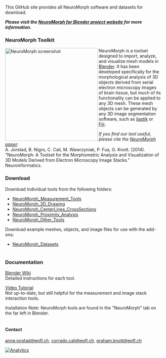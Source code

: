 This GitHub site provides all NeuroMorph software and datasets for download.  

<b><i>Please visit the [NeuroMorph for Blender project website](http://neuromorph.epfl.ch) for more information.</i></b>


### NeuroMorph Toolkit

<img src="https://github.com/NeuroMorph-EPFL/NeuroMorph/raw/master/NeuroMorph_screenshot.png" alt="NeuroMorph screenshot" height="300px" align="left"/>

NeuroMorph is a toolset designed to import, analyze, and visualize mesh models in [Blender](https://www.blender.org/). It has been developed specifically for the morphological analysis of 3D objects derived from serial electron microscopy images of brain tissue, but much of its functionality can be applied to any 3D mesh.  These mesh objects can be generated by any 3D image segmentation software, such as [ilastik](http://ilastik.org/) or [Fiji](http://fiji.sc/Fiji).

*If you find our tool useful, please cite the [NeuroMorph paper](http://link.springer.com/article/10.1007%2Fs12021-014-9242-5):*  
A. Jorstad, B. Nigro, C. Cali, M. Wawrzyniak, P. Fua, G. Knott.  (2014).  "NeuroMorph: A Toolset for the Morphometric Analysis and Visualization of 3D Models Derived from Electron Microscopy Image Stacks." Neuroinformatics.

### Download

Download individual tools from the following folders:  
* [NeuroMorph_Measurement_Tools](NeuroMorph_Measurement_Tools)
* [NeuroMorph_3D_Drawing](NeuroMorph_3D_Drawing)
* [NeuroMorph_CenterLines_CrossSections](NeuroMorph_CenterLines_CrossSections)
* [NeuroMorph_Proximity_Analysis](NeuroMorph_Proximity_Analysis)
* [NeuroMorph_Other_Tools](NeuroMorph_Other_Tools)

Download example meshes, objects, and image files for use with the add-ons:
* [NeuroMorph_Datasets](NeuroMorph_Datasets)
<br><br>

### Documentation

[Blender Wiki](https://en.blender.org/index.php/Extensions:2.6/Py/Scripts/NeuroMorph)  
Detailed instructions for each tool.

[Video Tutorial](https://www.youtube.com/watch?v=CVkcYjWgceM&vq=hd720)  
Not up-to-date, but still helpful for the measurement and image stack interaction tools.  

Installation Note: NeuroMorph tools are found in the "NeuroMorph" tab on the far left in Blender.
<br><br>


#### Contact
<anne.jorstad@epfl.ch>, <corrado.cali@epfl.ch>, <graham.knott@epfl.ch>

[![Analytics](https://ga-beacon.appspot.com/UA-99596205-1/NeuroMorph-main?pixel)](https://github.com/NeuroMorph-EPFL/NeuroMorph)
